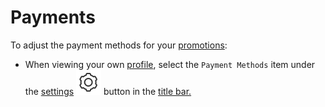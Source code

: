 # Payments

To adjust the payment methods for your [promotions](promote.md):

* When viewing your own [profile](../), select the `Payment Methods` item under the [settings](../settings/) ![](../../../.gitbook/assets/settings.png) button in the [title bar.](../../../misc/glossary.md#title-bar)

